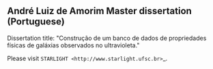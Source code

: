 André Luiz de Amorim Master dissertation (Portuguese)
-----------------------------------------------------

Dissertation title: "Construção de um banco de dados de propriedades físicas de galáxias observados no ultravioleta."

Please visit `STARLIGHT <http://www.starlight.ufsc.br>`_.
